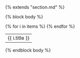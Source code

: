 {% extends "section.md" %}

{% block body %}
<table class="table table-sm">
{% for i in items %}
<tr class="row">
  <td class="col-12">{{ i.title }}</td>
</tr>
{% endfor %}
</table>
{% endblock body %}
